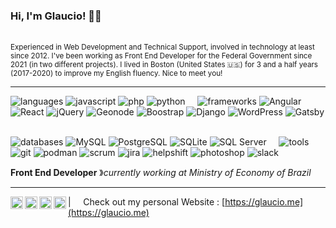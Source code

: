 ### Hi, I'm Glaucio! 👋😊&nbsp;&nbsp;

<br><sup>Experienced in Web Development and Technical Support, involved in technology at least since 2012. I've been working as Front End Developer for the Federal Government since 2021 (in two different projects). I lived in Boston (United States 🇺🇸) for 3 and a half years (2017-2020) to improve my English fluency. Nice to meet you!</sup>

----

![languages](https://img.shields.io/static/v1?label=&message=Languages:&color=111&style=flat-square)
![javascript](https://img.shields.io/static/v1?logo=Javascript&label=&message=Javascript&color=36465D&logoColor=AAA&style=flat-square&link=)
![php](https://img.shields.io/static/v1?logo=PHP&label=&message=PHP&color=36465D&logoColor=AAA&style=flat-square)
![python](https://img.shields.io/static/v1?logo=Python&label=&message=Python&color=36465D&logoColor=AAA&style=flat-square)
&nbsp;&nbsp;&nbsp;
![frameworks](https://img.shields.io/static/v1?label=&message=Frameworks:&color=111&style=flat-square)
![Angular](https://img.shields.io/static/v1?logo=Angular&label=&message=Angular&color=36465D&logoColor=AAA&style=flat-square)
![React](https://img.shields.io/static/v1?logo=React&label=&message=React&color=36465D&logoColor=AAA&style=flat-square)
![jQuery](https://img.shields.io/static/v1?logo=jQuery&label=&message=jQuery&color=36465D&logoColor=AAA&style=flat-square)
![Geonode](https://img.shields.io/static/v1?logo=Geonode&label=&message=Geonode&color=36465D&logoColor=AAA&style=flat-square)
![Boostrap](https://img.shields.io/static/v1?logo=Bootstrap&label=&message=Bootstrap&color=36465D&logoColor=AAA&style=flat-square)
![Django](https://img.shields.io/static/v1?logo=Django&label=&message=Django&color=36465D&logoColor=AAA&style=flat-square)
![WordPress](https://img.shields.io/static/v1?logo=WordPress&label=&message=WordPress&color=36465D&logoColor=AAA&style=flat-square)
![Gatsby](https://img.shields.io/static/v1?logo=Gatsby&label=&message=Gatsby&color=36465D&logoColor=AAA&style=flat-square)
&nbsp;&nbsp;&nbsp;

![databases](https://img.shields.io/static/v1?label=&message=Databases:&color=111&style=flat-square)
![MySQL](https://img.shields.io/static/v1?logo=MySQL&label=&message=MySQL&color=36465D&logoColor=AAA&style=flat-square)
![PostgreSQL](https://img.shields.io/static/v1?logo=PostgreSQL&label=&message=PostgreSQL&color=36465D&logoColor=AAA&style=flat-square)
![SQLite](https://img.shields.io/static/v1?logo=SQLite&label=&message=SQLite&color=36465D&logoColor=AAA&style=flat-square)
![SQL Server](https://img.shields.io/static/v1?logo=MicrosoftSQLServer&label=&message=SQLServer&color=36465D&logoColor=AAA&style=flat-square)
&nbsp;&nbsp;&nbsp;
![tools](https://img.shields.io/static/v1?label=&message=Tools:&color=111&style=flat-square)
![git](https://img.shields.io/static/v1?logo=git&label=&message=Git&color=36465D&logoColor=AAA&style=flat-square)
![podman](https://img.shields.io/static/v1?logo=podman&label=&message=Podman&color=36465D&logoColor=AAA&style=flat-square)
![scrum](https://img.shields.io/static/v1?logo=scrum&label=&message=Scrum&color=36465D&logoColor=AAA&style=flat-square)
![jira](https://img.shields.io/static/v1?logo=jira&label=&message=Jira&color=36465D&logoColor=AAA&style=flat-square)
![helpshift](https://img.shields.io/static/v1?logo=helpshift&label=&message=Helpshift&color=36465D&logoColor=AAA&style=flat-square)
![photoshop](https://img.shields.io/static/v1?logo=Adobe%20Photoshop&label=&message=Adobe%20Photoshop&color=36465D&logoColor=AAA&style=flat-square)
![slack](https://img.shields.io/static/v1?logo=Slack&label=&message=Slack&color=36465D&logoColor=AAA&style=flat-square)

**Front End Developer** &#12299;_currently working at Ministry of Economy of Brazil_

----

<a href="https://www.linkedin.com/in/glauciosantos">
  <img align="left" alt="Glaucio's LinkedIn" width="20px" src="https://simpleicons.now.sh/linkedin/495f7e" />
</a>
<a href="mailto:dev@glaucio.me">
  <img align="left" alt="Glaucio's Email" width="20px" src="https://simpleicons.now.sh/gmail/495f7e" />
</a>
<a href="https://api.whatsapp.com/send?phone=5516981280390">
  <img align="left" alt="Glaucio's WhatsApp" width="20px" src="https://simpleicons.now.sh/whatsapp/495f7e" />
</a>
<a href="https://www.instagram.com/glauciomarcos/">
  <img align="left" alt="Glaucio's Instagram" width="20px" src="https://simpleicons.now.sh/instagram/495f7e" />
</a>

| &nbsp;&nbsp;&nbsp; Check out my personal Website : [https://glaucio.me](https://glaucio.me)
